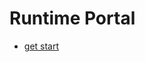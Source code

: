 <div class="markdown-portal">
	<h1>Runtime Portal</h1>
	<ul>
		<li><a href="/blendui/getstart">get start</a></li>
	</ul>
</div>
